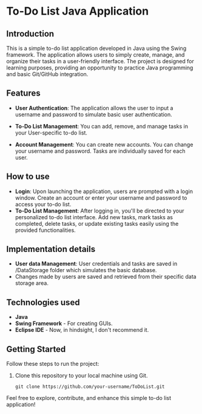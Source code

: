 # To-Do List Java Application

## Introduction
This is a simple to-do list application developed in Java using the Swing framework. The application allows users to simply create, manage, and organize their tasks in a user-friendly interface. 
The project is designed for learning purposes, providing an opportunity to practice Java programming and basic Git/GitHub integration.

## Features
- **User Authentication**: The application allows the user to input a username and password to simulate basic user authentication.

- **To-Do List Management**: You can add, remove, and manage tasks in your User-specific to-do list. 
  
- **Account Management**: You can create new accounts. You can change your username and password. Tasks are individually saved for each user.

## How to use
- **Login**: Upon launching the application, users are prompted with a login window. Create an account or enter your username and password to access your to-do list.
- **To-Do List Management**: After logging in, you'll be directed to your personalized to-do list interface. Add new tasks, mark tasks as completed, delete tasks, or update existing tasks easily using the provided functionalities.

## Implementation details
- **User data Management**: User credentials and tasks are saved in /DataStorage folder which simulates the basic database.
- Changes made by users are saved and retrieved from their specific data storage area.

## Technologies used
- **Java**
- **Swing Framework** - For creating GUIs.
- **Eclipse IDE** - Now, in hindsight, I don't recommend it.
  
## Getting Started
Follow these steps to run the project:

1. Clone this repository to your local machine using Git.
   
   ```shell
   git clone https://github.com/your-username/ToDoList.git
   
Feel free to explore, contribute, and enhance this simple to-do list application!
